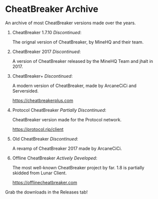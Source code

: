 # CheatBreaker Archive
An archive of most CheatBreaker versions made over the years.

1. CheatBreaker 1.7.10 *Discontinued*:

    The orignal version of CheatBreaker, by MineHQ and their team.

2. CheatBreaker 2017 *Discontinued*:

    A version of CheatBreaker released by the MineHQ Team and jhalt in 2017.

3. CheatBreaker+ *Discontinued*:

    A modern version of CheatBreaker, made by ArcaneCiCi and Serversided.
  
    https://cheatbreakerplus.com

4. Protocol CheatBreaker *Partially Discontinued*:

    CheatBreaker version made for the Protocol network.
  
    https://protocol.rip/client

5. Old CheatBreaker *Discontinued*:

    A revamp of CheatBreaker 2017 made by ArcaneCiCi.

6. Offline CheatBreaker *Actively Developed*:

    The most well-known CheatBreaker project by far. 1.8 is partially skidded from Lunar Client.
  
    https://offlinecheatbreaker.com


Grab the downloads in the Releases tab!
